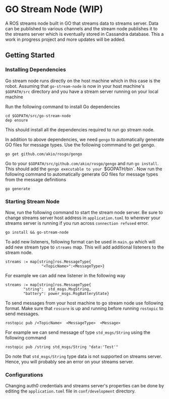 # GO Stream Node (WIP)
A ROS streams node built in GO that streams data to streams server. Data can be published to various channels and the stream node publishes it to the streams server which is eventually stored in Cassandra database. This a work in progress project and more updates will be added.

## Getting Started
### Installing Dependencies
Go stream node runs directly on the host machine which in this case is the robot. Assuming that `go-stream-node` is now in your host machine's `$GOPATH/src` directory and you have a stream server running on your local machine

Run the following command to install Go dependencies
```
cd $GOPATH/src/go-stream-node
dep ensure
```
This should install all the dependencies required to run go stream node.

In addition to above dependencies, we need `gengo` to automatically generate GO files for message types. Use the following commmand to get gengo.
```
go get github.com/akio/rosgo/gengo
```
Go to your `$GOPATH/src/github.com/akio/rosgo/gengo` and run `go install`. This should add the `gengo executable to your `$GOPATH/bin`. Now run the following command to automatically generate GO files for message types from the message definitions
```
go generate
```
### Starting Stream Node
Now, run the following command to start the stream node server. Be sure to change streams server host address in `application.toml` to wherever your streams server is running if you run across `connection refused` error.
```
go install && go-stream-node
```
To add new listeners, following format can be used in `main.go` which will add new stream type to `streams` map. This will add additional listeners to the stream node.
```
streams := map[string]ros.MessageType{
                "<TopicName>":<MessageType>}
```
For example we can add new listener in the following way
```
streams := map[string]ros.MessageType{
		"string":  std_msgs.MsgString,
		"battery": power_msgs.MsgBatteryState}
```
To send messages from your host machine to go stream node use following format. Make sure that `roscore` is up and running before running `rostopic` to send messages.
```
rostopic pub /<TopicName>  <MessageType>  <Message>
```
For example we can send message of type `std_msgs/String` using the following command
```
rostopic pub /string std_msgs/String "data:'Test'"
```
Do note that `std_msgs/String` type data is not supported on streams server. Hence, you will probably see an error on your streams server.

### Configurations
Changing auth0 credentials and streams server's properties can be done by editing the `application.toml` file in `conf/development` directory.
